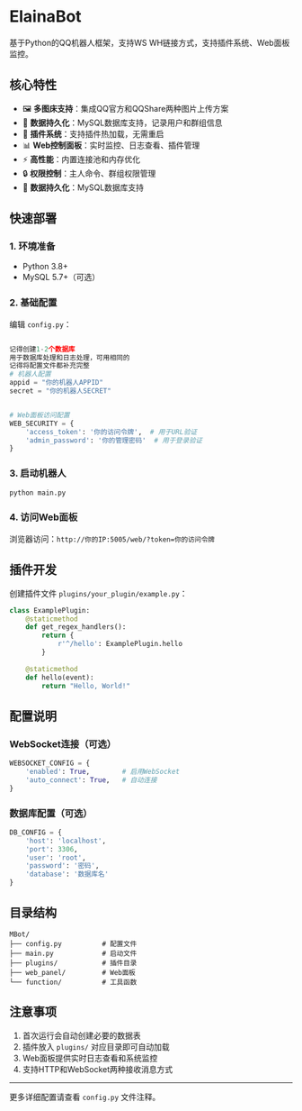 # ElainaBot

基于Python的QQ机器人框架，支持WS WH链接方式，支持插件系统、Web面板监控。

## 核心特性

- 🖼 **多图床支持**：集成QQ官方和QQShare两种图片上传方案
- 💾 **数据持久化**：MySQL数据库支持，记录用户和群组信息
- 🔌 **插件系统**：支持插件热加载，无需重启
- 📊 **Web控制面板**：实时监控、日志查看、插件管理
- ⚡ **高性能**：内置连接池和内存优化
- 🔒 **权限控制**：主人命令、群组权限管理
- 💾 **数据持久化**：MySQL数据库支持

## 快速部署

### 1. 环境准备
- Python 3.8+
- MySQL 5.7+（可选）

### 2. 基础配置
编辑 `config.py`：
```python

记得创建1-2个数据库
用于数据库处理和日志处理，可用相同的
记得将配置文件都补充完整
# 机器人配置
appid = "你的机器人APPID"
secret = "你的机器人SECRET"


# Web面板访问配置
WEB_SECURITY = {
    'access_token': '你的访问令牌',  # 用于URL验证
    'admin_password': '你的管理密码'  # 用于登录验证
}

```

### 3. 启动机器人
```bash
python main.py
```

### 4. 访问Web面板
浏览器访问：`http://你的IP:5005/web/?token=你的访问令牌`

## 插件开发

创建插件文件 `plugins/your_plugin/example.py`：
```python
class ExamplePlugin:
    @staticmethod
    def get_regex_handlers():
        return {
            r'^/hello': ExamplePlugin.hello
        }
    
    @staticmethod
    def hello(event):
        return "Hello, World!"
```

## 配置说明

### WebSocket连接（可选）
```python
WEBSOCKET_CONFIG = {
    'enabled': True,        # 启用WebSocket
    'auto_connect': True,   # 自动连接
}
```

### 数据库配置（可选）
```python
DB_CONFIG = {
    'host': 'localhost',
    'port': 3306,
    'user': 'root',
    'password': '密码',
    'database': '数据库名'
}
```

## 目录结构
```
MBot/
├── config.py          # 配置文件
├── main.py            # 启动文件
├── plugins/           # 插件目录
├── web_panel/         # Web面板
└── function/          # 工具函数
```

## 注意事项

1. 首次运行会自动创建必要的数据表
2. 插件放入 `plugins/` 对应目录即可自动加载
3. Web面板提供实时日志查看和系统监控
4. 支持HTTP和WebSocket两种接收消息方式

---

更多详细配置请查看 `config.py` 文件注释。
